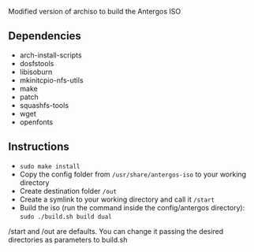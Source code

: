Modified version of archiso to build the Antergos ISO

## Dependencies ##

- arch-install-scripts
- dosfstools
- libisoburn
- mkinitcpio-nfs-utils
- make
- patch
- squashfs-tools
- wget
- openfonts

## Instructions ##

 - `sudo make install`
 - Copy the config folder from `/usr/share/antergos-iso` to your working directory
 - Create destination folder `/out`
 - Create a symlink to your working directory and call it `/start`
 - Build the iso (run the command inside the config/antergos directory): `sudo ./build.sh build dual`
 
/start and /out are defaults. You can change it passing the desired directories as parameters to build.sh
